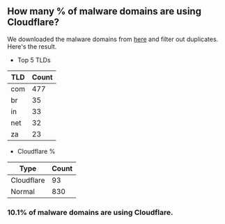 ## How many % of malware domains are using Cloudflare?


We downloaded the malware domains from [here](https://urlhaus.abuse.ch) and filter out duplicates.
Here's the result.


[//]: # (start replacement)


- Top 5 TLDs

| TLD | Count |
| --- | --- |
| com | 477 |
| br | 35 |
| in | 33 |
| net | 32 |
| za | 23 |


- Cloudflare %

| Type | Count |
| --- | --- |
| Cloudflare | 93 |
| Normal | 830 |


### 10.1% of malware domains are using Cloudflare.